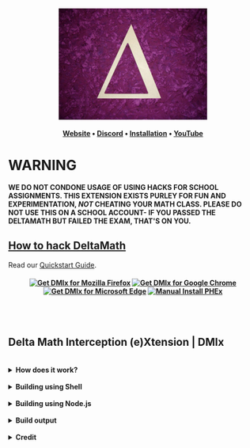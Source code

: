 <h1 align="center">
	<a href="/README.md">
		<img align="center"
			width="300"
			alt="DeltaMath Hacking"
			src="https://raw.githubusercontent.com/DxltaMath/assets/master/profile/DxltaMath.jpg">
	</a>
</h1>


<p align="center">
	<strong>
		<a href="">Website</a>
		•
		<a href="https://dsc.gg/dxlta">Discord</a>
		•
		<a href="https://github.com/DxltaMath/DMIx/blob/master/.github/meta/QUICKSTART.md">Installation</a>
		•
		<a href="https://www.youtube.com/channel/UCpeKUQjK4mDtn_OUPfg5Uaw">YouTube</a>
	</strong>
</p>

# WARNING
**WE DO NOT CONDONE USAGE OF USING HACKS FOR SCHOOL ASSIGNMENTS. THIS EXTENSION EXISTS PURLEY FOR FUN AND EXPERIMENTATION, _NOT_ CHEATING YOUR MATH CLASS. PLEASE DO NOT USE THIS ON A SCHOOL ACCOUNT- IF YOU PASSED THE DELTAMATH BUT FAILED THE EXAM, THAT'S ON YOU.**

## [How to hack DeltaMath](.github/meta/QUICKSTART.md)
Read our [Quickstart Guide](.github/meta/QUICKSTART.md).


<h4 align="center" id="Webstores">

<a href=""><img src="https://user-images.githubusercontent.com/585534/107280546-7b9b2a00-6a26-11eb-8f9f-f95932f4bfec.png" alt="Get DMIx for Mozilla Firefox"></a>
<a href="https://chrome.google.com/webstore/detail/delta-math-interception-e/lhhhbaakoallicbipmckclbigdlkdodh"><img src="https://user-images.githubusercontent.com/585534/107280622-91a8ea80-6a26-11eb-8d07-77c548b28665.png" alt="Get DMIx for Google Chrome"></img></a>
<a href="https://microsoftedge.microsoft.com/addons/detail/kihhkmfnemdfabkddfdelnggjanggdnl"><img src="https://user-images.githubusercontent.com/585534/107280673-a5ece780-6a26-11eb-9cc7-9fa9f9f81180.png" alt="Get DMIx for Microsoft Edge"></a>
<a href="/.github/meta/QUICKSTART.md"><img src="https://user-images.githubusercontent.com/69060894/184510500-c0c005f3-023a-4961-bfad-0d0faf055220.png" alt="Manual Install PHEx"></img></a>


</h4>
<br><br>



## Delta Math Interception (e)Xtension | DMIx


<br>

<details>
	<summary><strong>How does it work?</strong></summary>
	<li>Always blocking the original DeltaMath main.js, (block <code>*://*deltamath.com/app/main*js</code>)</li>
	<li>Whenever connecting to any DeltaMath URL, removes <code>Content-Security-Policy</code> headers to allow us to connect to our servers, even from DeltaMath itself.</li>
	<li>If you're going to DeltaMath, loads our script from <a href="https://github.com/DxltaMath/Nil">Nil</a>, and injects our modified <code>main.js</code> into DeltaMath.</li>
	<li><a href="https://github.com/DxltaMath/dGUI">dGUI</a> is loaded (this is included in the functionality of <a href="https://github.com/DxltaMath/Nil">Nil</a>).</li>
</details>


<br>

<details>
	<summary><strong>Building using Shell</strong></summary>
	<p>Works on Unix systems only. Sorry, windows developers.</p>
	<code>sh ./build.sh</code>
</details>

<br>

<details>
	<summary><strong>Building using Node.js</strong></summary>
	<code>npm install && npm run build</code>
</details>

<br>

<details>
	<summary><strong>Build output</strong></summary>
	<p>
		The output will be in <code>/build/</code>. The generated files are <code>extension.zip</code> (for chromium), <code>extension.xpi</code> (for firefox), and <code>extension.crx</code> (which actually isn't generated- it's downloaded from the chrome web store).
	</p>
</details>

<br>

<details>
	<summary><strong>Credit</strong></summary>
	<p>
		Code was based on <a href="https://github.com/ProdigyPNP/ProdigyMathGameHacking/tree/master/PHEx">PHEx</a>, but is changed to hack DeltaMath.
		<li>This extension is currently maintained by <a href="https://github.com/afkvido">gemsvidø</a>.</li>
	</p>
</details>
